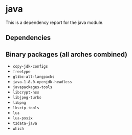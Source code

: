 # java
This is a dependency report for the java module.
## Dependencies
## Binary packages (all arches combined)
* `copy-jdk-configs`
* `freetype`
* `glibc-all-langpacks`
* `java-1.8.0-openjdk-headless`
* `javapackages-tools`
* `libcrypt-nss`
* `libjpeg-turbo`
* `libpng`
* `lksctp-tools`
* `lua`
* `lua-posix`
* `tzdata-java`
* `which`
